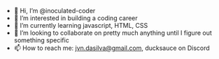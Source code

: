 - 👋 Hi, I’m @inoculated-coder
- 👀 I’m interested in building a coding career
- 🌱 I’m currently learning javascript, HTML, CSS
- 💞️ I’m looking to collaborate on pretty much anything until I figure out something specific
- 📫 How to reach me: jvn.dasilva@gmail.com, ducksauce on Discord

<!---
inoculated-coder/inoculated-coder is a ✨ special ✨ repository because its `README.md` (this file) appears on your GitHub profile.
You can click the Preview link to take a look at your changes.
--->
